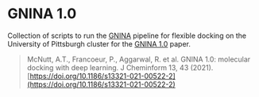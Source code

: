 # GNINA 1.0

Collection of scripts to run the [GNINA](https://github.com/gnina/gnina) pipeline for flexible docking on the University of Pittsburgh cluster for the [GNINA 1.0](https://github.com/dkoes/GNINA-1.0) paper.

> McNutt, A.T., Francoeur, P., Aggarwal, R. et al. GNINA 1.0: molecular docking with deep learning. J Cheminform 13, 43 (2021). [https://doi.org/10.1186/s13321-021-00522-2](https://doi.org/10.1186/s13321-021-00522-2)